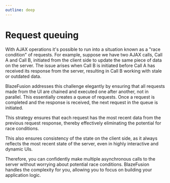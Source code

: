 ```yaml
---
outline: deep
---
```


# Request queuing

With AJAX operations it's possible to run into a situation known as a "race condition" of requests. For example, suppose we have two AJAX calls, Call A and Call B, initiated from the client side to update the same piece of data on the server. The issue arises when Call B is initiated before Call A has received its response from the server, resulting in Call B working with stale or outdated data.

BlazeFusion addresses this challenge elegantly by ensuring that all requests made from the UI are chained and executed one after another, not in parallel. This essentially creates a queue of requests. Once a request is completed and the response is received, the next request in the queue is initiated.

This strategy ensures that each request has the most recent data from the previous request response, thereby effectively eliminating the potential for race conditions.

This also ensures consistency of the state on the client side, as it always reflects the most recent state of the server, even in highly interactive and dynamic UIs.

Therefore, you can confidently make multiple asynchronous calls to the server without worrying about potential race conditions. BlazeFusion handles the complexity for you, allowing you to focus on building your application logic.
